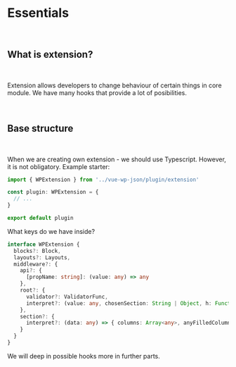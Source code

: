 # Essentials

<br>

## What is extension?

<br>

Extension allows developers to change behaviour of certain things in core module. We have many hooks that provide a lot of posibilities.

<br>

## Base structure

<br>

When we are creating own extension - we should use Typescript. However, it is not obligatory. Example starter:

```ts
import { WPExtension } from '../vue-wp-json/plugin/extension'

const plugin: WPExtension = {
  // ...
}

export default plugin
```

What keys do we have inside?
```ts
interface WPExtension {
  blocks?: Block,
  layouts?: Layouts,
  middleware?: {
    api?: {
      [propName: string]: (value: any) => any
    },
    root?: {
      validator?: ValidatorFunc,
      interpret?: (value: any, chosenSection: String | Object, h: Function) => Array<any>
    },
    section?: {
      interpret?: (data: any) => { columns: Array<any>, anyFilledColumn: Boolean, columnAmount: Number }
    }
  }
}
```

We will deep in possible hooks more in further parts.